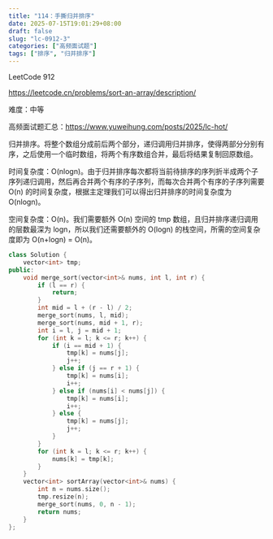 ```yaml
---
title: "114：手撕归并排序"
date: 2025-07-15T19:01:29+08:00
draft: false
slug: "lc-0912-3"
categories: ["高频面试题"]
tags: ["排序", "归并排序"]
---
```


LeetCode 912

https://leetcode.cn/problems/sort-an-array/description/

难度：中等

高频面试题汇总：https://www.yuweihung.com/posts/2025/lc-hot/

归并排序。将整个数组分成前后两个部分，递归调用归并排序，使得两部分分别有序，之后使用一个临时数组，将两个有序数组合并，最后将结果复制回原数组。

时间复杂度：O(nlogn)。由于归并排序每次都将当前待排序的序列折半成两个子序列递归调用，然后再合并两个有序的子序列，而每次合并两个有序的子序列需要 O(n) 的时间复杂度，根据主定理我们可以得出归并排序的时间复杂度为 O(nlogn)。

空间复杂度：O(n)。我们需要额外 O(n) 空间的 tmp 数组，且归并排序递归调用的层数最深为 logn，所以我们还需要额外的 O(logn) 的栈空间，所需的空间复杂度即为 O(n+logn) = O(n)。

<!--more-->

```cpp
class Solution {
    vector<int> tmp;
public:
    void merge_sort(vector<int>& nums, int l, int r) {
        if (l == r) {
            return;
        }
        int mid = l + (r - l) / 2;
        merge_sort(nums, l, mid);
        merge_sort(nums, mid + 1, r);
        int i = l, j = mid + 1;
        for (int k = l; k <= r; k++) {
            if (i == mid + 1) {
                tmp[k] = nums[j];
                j++;
            } else if (j == r + 1) {
                tmp[k] = nums[i];
                i++;
            } else if (nums[i] < nums[j]) {
                tmp[k] = nums[i];
                i++;
            } else {
                tmp[k] = nums[j];
                j++;
            }
        }
        for (int k = l; k <= r; k++) {
            nums[k] = tmp[k];
        }
    }
    vector<int> sortArray(vector<int>& nums) {
        int n = nums.size();
        tmp.resize(n);
        merge_sort(nums, 0, n - 1);
        return nums;
    }
};
```
